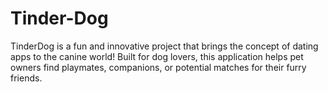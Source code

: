 # Tinder-Dog
TinderDog is a fun and innovative project that brings the concept of dating apps to the canine world! Built for dog lovers, this application helps pet owners find playmates, companions, or potential matches for their furry friends.
